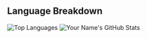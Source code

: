 ## Language Breakdown
![Top Languages](https://github-readme-stats.vercel.app/api/top-langs/?username=Jmomanyi&layout=compact&hide=html,css)
![Your Name's GitHub Stats](https://github-readme-stats.vercel.app/api?username=Jmomanyi&show_icons=true&theme=radical&include_repo=contributed)

